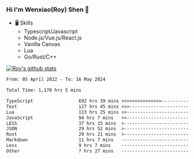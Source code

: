 ### Hi I'm Wenxiao(Roy) Shen 👋
- 🖥 Skills
  - Typescript/Javascript
  - Node.js/Vue.js/React.js
  - Vanilla Canvas
  - Lua
  - Go/Rust/C++

[![Roy's github stats](https://github-readme-stats.vercel.app/api?username=RoyShen12&show_icons=true&theme=radical&hide=prs,contribs)](https://github.com/anuraghazra/github-readme-stats)
<!--START_SECTION:waka-->

```txt
From: 05 April 2022 - To: 16 May 2024

Total Time: 1,170 hrs 5 mins

TypeScript                 692 hrs 39 mins >>>>>>>>>>>>>>>----------   58.82 %
Text                       127 hrs 45 mins >>>----------------------   10.85 %
Lua                        113 hrs 25 mins >>-----------------------   09.63 %
JavaScript                 94 hrs 7 mins   >>-----------------------   07.99 %
LESS                       37 hrs 15 mins  >------------------------   03.16 %
JSON                       29 hrs 52 mins  >------------------------   02.54 %
Rust                       29 hrs 21 mins  >------------------------   02.49 %
Markdown                   11 hrs 7 mins   -------------------------   00.95 %
Less                       9 hrs 7 mins    -------------------------   00.78 %
Other                      7 hrs 27 mins   -------------------------   00.63 %
```

<!--END_SECTION:waka-->
